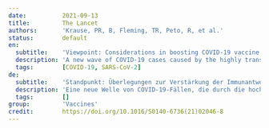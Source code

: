 ```yaml
---
date:          2021-09-13
title:         The Lancet
authors:       'Krause, PR, B, Fleming, TR, Peto, R, et al.'
status:        default
en:
  subtitle:    'Viewpoint: Considerations in boosting COVID-19 vaccine immune responses'
  description: 'A new wave of COVID-19 cases caused by the highly transmissible delta variant is exacerbating the worldwide public health crisis, and has led to consideration of the potential need for, and optimal timing of, booster doses for vaccinated populations. Although the idea of further reducing the number of COVID-19 cases by enhancing immunity in vaccinated people is appealing, any decision to do so should be evidence-based and consider the benefits and risks for individuals and society. COVID-19 vaccines continue to be effective against severe disease, including that caused by the delta variant. Most of the observational studies on which this conclusion is based are, however, preliminary and difficult to interpret precisely due to potential confounding and selective reporting. Careful and public scrutiny of the evolving data will be needed to assure that decisions about boosting are informed by reliable science more than by politics. Even if boosting were eventually shown to decrease the medium-term risk of serious disease, current vaccine supplies could save more lives if used in previously unvaccinated populations than if used as boosters in vaccinated populations. … The vaccines that are currently available are safe, effective, and save lives. The limited supply of these vaccines will save the most lives if made available to people who are at appreciable risk of serious disease and have not yet received any vaccine. Even if some gain can ultimately be obtained from boosting, it will not outweigh the benefits of providing initial protection to the unvaccinated. If vaccines are deployed where they would do the most good, they could hasten the end of the pandemic by inhibiting further evolution of variants. Indeed, WHO has called for a moratorium on boosting until the benefits of primary vaccination have been made available to more people around the world. This is a compelling issue, particularly as the currently available evidence does not show the need for widespread use of booster vaccination in populations that have received an effective primary vaccination regimen.'
  tags:        [COVID-19, SARS-CoV-2]
de:
  subtitle:    'Standpunkt: Überlegungen zur Verstärkung der Immunantwort auf den COVID-19-Impfstoff'
  description: 'Eine neue Welle von COVID-19-Fällen, die durch die hochgradig übertragbare Delta-Variante verursacht werden, verschärft die weltweite Krise der öffentlichen Gesundheit und hat zu Überlegungen über die mögliche Notwendigkeit und den optimalen Zeitpunkt von Auffrischungsimpfungen für geimpfte Bevölkerungsgruppen geführt. Obwohl der Gedanke, die Zahl der COVID-19-Fälle durch eine Verstärkung der Immunität bei geimpften Personen weiter zu verringern, verlockend ist, sollte jede Entscheidung in dieser Richtung auf Fakten beruhen und die Vorteile und Risiken für den Einzelnen und die Gesellschaft berücksichtigen. COVID-19-Impfstoffe sind nach wie vor wirksam gegen schwere Erkrankungen, auch gegen die durch die Delta-Variante verursachte. Die meisten Beobachtungsstudien, auf die sich diese Schlussfolgerung stützt, sind jedoch vorläufig und aufgrund möglicher Verwechslungen und selektiver Berichterstattung schwer genau zu interpretieren. Eine sorgfältige und öffentliche Prüfung der sich entwickelnden Daten ist erforderlich, um sicherzustellen, dass Entscheidungen über das Boosting eher auf zuverlässigen wissenschaftlichen Erkenntnissen als auf politischen Erwägungen beruhen. Selbst wenn die Auffrischungsimpfung nachweislich das mittelfristige Risiko einer schweren Erkrankung verringert, könnten die derzeitigen Impfstoffvorräte mehr Leben retten, wenn sie in zuvor ungeimpften Bevölkerungsgruppen eingesetzt werden, als wenn sie als Auffrischungsimpfung in geimpften Bevölkerungsgruppen verwendet werden. … Die derzeit verfügbaren Impfstoffe sind sicher, wirksam und retten Leben. Der begrenzte Vorrat an diesen Impfstoffen wird am meisten Leben retten, wenn er Menschen zur Verfügung gestellt wird, die ein nennenswertes Risiko für eine schwere Krankheit haben und noch keinen Impfstoff erhalten haben. Selbst wenn ein gewisser Nutzen aus der Auffrischung gezogen werden kann, überwiegt dieser nicht die Vorteile eines Erstschutzes für die Ungeimpften. Wenn die Impfstoffe dort eingesetzt werden, wo sie den größten Nutzen bringen, könnten sie das Ende der Pandemie beschleunigen, indem sie die weitere Entwicklung von Varianten verhindern. In der Tat hat die WHO ein Moratorium für die Auffrischungsimpfung gefordert, bis die Vorteile der Erstimpfung mehr Menschen auf der ganzen Welt zugänglich gemacht wurden. Dies ist ein zwingendes Anliegen, zumal die derzeit verfügbaren Erkenntnisse nicht belegen, dass eine Auffrischungsimpfung in Bevölkerungsgruppen, die eine wirksame Erstimpfung erhalten haben, in großem Umfang erforderlich ist.' 
  tags:        []
group:         'Vaccines'
credit:        https://doi.org/10.1016/S0140-6736(21)02046-8
---
```

